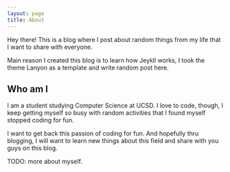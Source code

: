 ```yaml
---
layout: page
title: About
---
```


<p class="message">
  Hey there! This is a blog where I post about random things from my life that I want to share with everyone.
</p>

Main reason I created this blog is to learn how Jeykll works, I took the theme Lanyon as a template and write random post here.

## Who am I

I am a student studying Computer Science at UCSD. I love to code, though, I keep getting myself so busy with random activities that I found myself stopped coding for fun.

I want to get back this passion of coding for fun. And hopefully thru blogging, I will want to learn new things about this field and share with you guys on this blog.

TODO: more about myself.
